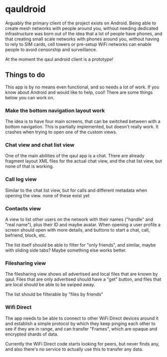 # qauldroid

Arguably the primary client of the project exists on Android.  Being
able to create mesh networks with people around you, without needing
dedicated infrastructure was born out of the idea that a lot of people
have phones, and that creating small scale networks with phones around
you, without having to rely to SIM cards, cell towers or pre-setup
WiFi networks can enable people to avoid censorship and surveillance.

At the moment the qaul android client is a prototype!


## Things to do

This app is by no means even functional, and so needs a lot of work.
If you know about Android and would like to help, cool!  There are
some things below you can work on.


### Make the bottom navigation layout work

The idea is to have four main screens, that can be switched between
with a bottom navigation.  This is partially implemented, but doesn't
really work. It crashes when trying to open one of the custom views.


### Chat view and chat list view

One of the main abilities of the qaul app is a chat.  There are
already fragment layout XML files for the actual chat view, and the
chat list view, but none of that is working.


### Call log view

Similar to the chat list view, but for calls and different metadata
when opening the view.  none of these exist yet


### Contacts view

A view to list other users on the network with their names ("handle"
and "real name"), plus their ID and maybe avatar.  When opening
a user profile a screen should open with more details, and buttons to
start a chat, call, befriend, block, etc.

The list itself should be able to filter for "only friends", and similar,
maybe with sliding side tabs?  Maybe something else works better.


### Filesharing view

The filesharing view shows all advertised and local files that are known by
qaul.  Files that are only advertised should have a "get" button,
and files that are local should be able to be swiped away.

The list should be filterable by "files by friends"


### Wifi Direct 

The app needs to be able to connect to other WiFi Direct devices around it
and establish a simple protocol by which they keep pinging each other to 
see if they are in range, and can transfer "Frames", which are opaque and
encrypted shards of data.

Currently the WiFi Direct code starts looking for peers, but never finds
any, and also there's no service to actually use this to transfer any data.